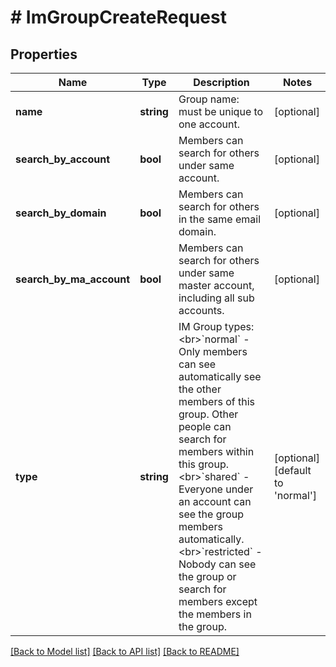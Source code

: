 # # ImGroupCreateRequest

## Properties

Name | Type | Description | Notes
------------ | ------------- | ------------- | -------------
**name** | **string** | Group name: must be unique to one account. | [optional]
**search_by_account** | **bool** | Members can search for others under same account. | [optional]
**search_by_domain** | **bool** | Members can search for others in the same email domain. | [optional]
**search_by_ma_account** | **bool** | Members can search for others under same master account, including all sub accounts. | [optional]
**type** | **string** | IM Group types:&lt;br&gt;&#x60;normal&#x60; - Only members can see automatically see the other members of this group. Other people can search for members within this group. &lt;br&gt;&#x60;shared&#x60; - Everyone under an account can see the group members automatically.&lt;br&gt;&#x60;restricted&#x60; - Nobody can see the group or search for members except the members in the group. | [optional] [default to 'normal']

[[Back to Model list]](../../README.md#models) [[Back to API list]](../../README.md#endpoints) [[Back to README]](../../README.md)
